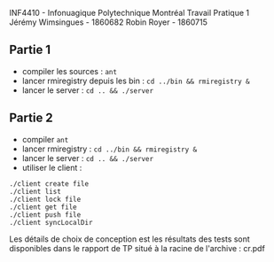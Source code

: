 INF4410 - Infonuagique 
Polytechnique Montréal
Travail Pratique 1  
Jérémy Wimsingues - 1860682
Robin Royer - 1860715

## Partie 1

- compiler les sources : `ant`
- lancer rmiregistry depuis les bin : `cd ../bin && rmiregistry &`
- lancer le server : `cd .. && ./server`

## Partie 2

- compiler `ant`
- lancer rmiregistry : `cd ../bin && rmiregistry &`
- lancer le server : `cd .. && ./server`
- utiliser le client :
```
./client create file
./client list
./client lock file
./client get file
./client push file
./client syncLocalDir
```

Les détails de choix de conception est les résultats des tests sont disponibles
dans le rapport de TP situé à la racine de l'archive : cr.pdf